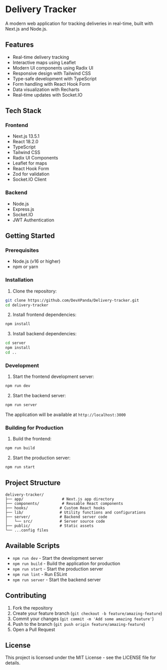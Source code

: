 # Delivery Tracker

A modern web application for tracking deliveries in real-time, built with Next.js and Node.js.

## Features

- Real-time delivery tracking
- Interactive maps using Leaflet
- Modern UI components using Radix UI
- Responsive design with Tailwind CSS
- Type-safe development with TypeScript
- Form handling with React Hook Form
- Data visualization with Recharts
- Real-time updates with Socket.IO

## Tech Stack

### Frontend
- Next.js 13.5.1
- React 18.2.0
- TypeScript
- Tailwind CSS
- Radix UI Components
- Leaflet for maps
- React Hook Form
- Zod for validation
- Socket.IO Client

### Backend
- Node.js
- Express.js
- Socket.IO
- JWT Authentication

## Getting Started

### Prerequisites

- Node.js (v16 or higher)
- npm or yarn

### Installation

1. Clone the repository:
```bash
git clone https://github.com/DevXPanda/Delivery-tracker.git
cd delivery-tracker
```

2. Install frontend dependencies:
```bash
npm install
```

3. Install backend dependencies:
```bash
cd server
npm install
cd ..
```

### Development

1. Start the frontend development server:
```bash
npm run dev
```

2. Start the backend server:
```bash
npm run server
```

The application will be available at `http://localhost:3000`

### Building for Production

1. Build the frontend:
```bash
npm run build
```

2. Start the production server:
```bash
npm run start
```

## Project Structure

```
delivery-tracker/
├── app/                 # Next.js app directory
├── components/          # Reusable React components
├── hooks/              # Custom React hooks
├── lib/                # Utility functions and configurations
├── server/             # Backend server code
│   └── src/            # Server source code
├── public/             # Static assets
└── ...config files
```

## Available Scripts

- `npm run dev` - Start the development server
- `npm run build` - Build the application for production
- `npm run start` - Start the production server
- `npm run lint` - Run ESLint
- `npm run server` - Start the backend server

## Contributing

1. Fork the repository
2. Create your feature branch (`git checkout -b feature/amazing-feature`)
3. Commit your changes (`git commit -m 'Add some amazing feature'`)
4. Push to the branch (`git push origin feature/amazing-feature`)
5. Open a Pull Request

## License

This project is licensed under the MIT License - see the LICENSE file for details. 
